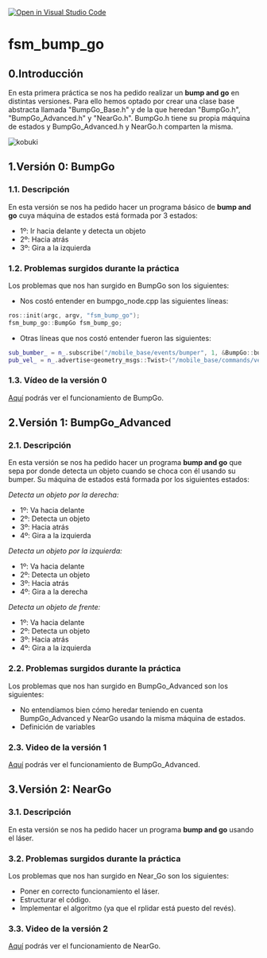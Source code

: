 [![Open in Visual Studio Code](https://classroom.github.com/assets/open-in-vscode-f059dc9a6f8d3a56e377f745f24479a46679e63a5d9fe6f495e02850cd0d8118.svg)](https://classroom.github.com/online_ide?assignment_repo_id=6870065&assignment_repo_type=AssignmentRepo)
# fsm_bump_go

## 0.Introducción
En esta primera práctica se nos ha pedido realizar un **bump and go** en distintas versiones. Para ello hemos optado por crear una clase base abstracta llamada "BumpGo_Base.h" y de la que heredan "BumpGo.h", "BumpGo_Advanced.h" y "NearGo.h". BumpGo.h tiene su propia máquina de estados y BumpGo_Advanced.h y NearGo.h comparten la misma.

![kobuki](https://github.com/Docencia-fmrico/bump-and-go-with-fsm-rosqui/blob/main/kobuki.jpg "kobuki")


## 1.Versión 0: BumpGo 

### 1.1. Descripción
En esta versión se nos ha pedido hacer un programa básico de **bump and go** cuya máquina de estados está formada por 3  estados:

- 1º: Ir hacia delante y detecta un objeto
- 2º: Hacia atrás 
- 3º: Gira a la izquierda

### 1.2. Problemas surgidos durante la práctica
Los problemas que nos han surgido en BumpGo son los siguientes:
  - Nos costó entender en bumpgo_node.cpp las siguientes líneas: 
 
  ```c++
  ros::init(argc, argv, "fsm_bump_go");
  fsm_bump_go::BumpGo fsm_bump_go;
  ```
  - Otras líneas que nos costó entender fueron las siguientes: 
 
  ```c++
  sub_bumber_ = n_.subscribe("/mobile_base/events/bumper", 1, &BumpGo::bumperCallback, this);
  pub_vel_ = n_.advertise<geometry_msgs::Twist>("/mobile_base/commands/velocity",1);
  ```
 
### 1.3. Vídeo de la versión 0
[Aquí](https://urjc-my.sharepoint.com/:v:/g/personal/j_lopeza_2020_alumnos_urjc_es/EbT5KnOKAglFrWKQUAUM1AwBOtnCiVkiN5z5kbWuzeei1g?e=gillvz) podrás ver el funcionamiento de BumpGo.

## 2.Versión 1: BumpGo_Advanced

### 2.1. Descripción 
En esta versión se nos ha pedido hacer un programa **bump and go** que sepa por donde detecta un objeto cuando se choca con él usando su bumper. Su máquina de estados está formada por los siguientes estados:

_Detecta un objeto por la derecha:_
- 1º: Va hacia delante 
- 2º: Detecta un objeto
- 3º: Hacia atrás
- 4º: Gira a la izquierda

_Detecta un objeto por la izquierda:_
- 1º: Va hacia delante 
- 2º: Detecta un objeto
- 3º: Hacia atrás
- 4º: Gira a la derecha

_Detecta un objeto de frente:_
- 1º: Va hacia delante 
- 2º: Detecta un objeto 
- 3º: Hacia atrás
- 4º: Gira a la izquierda

### 2.2. Problemas surgidos durante la práctica 
Los problemas que nos han surgido en BumpGo_Advanced son los siguientes:
- No entendíamos bien cómo heredar teniendo en cuenta BumpGo_Advanced y NearGo usando la misma máquina de estados. 
- Definición de variables

### 2.3. Video de la versión 1
[Aquí](https://urjc-my.sharepoint.com/:v:/g/personal/j_lopeza_2020_alumnos_urjc_es/ETSr1gBH6OtGnPO8RYnbAg4Bko-bnleVMxAsOQBt8wc_XQ?e=ObbaOH) podrás ver el funcionamiento de BumpGo_Advanced.

## 3.Versión 2: NearGo

### 3.1. Descripción 

En esta versión se nos ha pedido hacer un programa **bump and go** usando el láser.

### 3.2. Problemas surgidos durante la práctica 
Los problemas que nos han surgido en Near_Go son los siguientes:

  - Poner en correcto funcionamiento el láser.
  - Estructurar el código. 
  - Implementar el algoritmo (ya que el rplidar está puesto del revés). 

### 3.3. Video de la versión 2
[Aquí](https://urjc-my.sharepoint.com/:v:/g/personal/j_lopeza_2020_alumnos_urjc_es/EVI-GO6HrFhMiTZNWvETugcBFfZ55cownhsrS58F0_bpYg?e=ty8G9Z) podrás ver el funcionamiento de NearGo.



